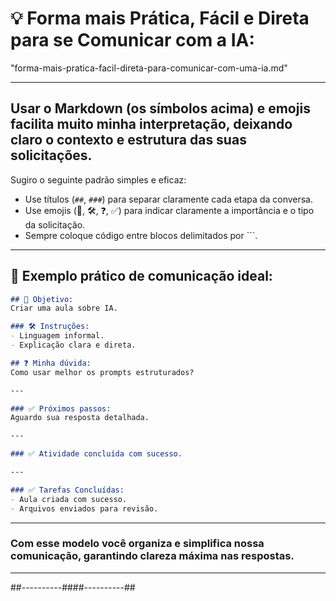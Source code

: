 # 💡 Forma mais Prática, Fácil e Direta para se Comunicar com a IA:
"forma-mais-pratica-facil-direta-para-comunicar-com-uma-ia.md"

---

## Usar o Markdown (os símbolos acima) e emojis facilita muito minha interpretação, deixando claro o contexto e estrutura das suas solicitações.

Sugiro o seguinte padrão simples e eficaz:

* Use títulos (`##`, `###`) para separar claramente cada etapa da conversa.
* Use emojis (📌, 🛠️, ❓, ✅) para indicar claramente a importância e o tipo da solicitação.
* Sempre coloque código entre blocos delimitados por \`\`\`.

---

## 📝 **Exemplo prático de comunicação ideal:**

```markdown
## 📌 Objetivo:
Criar uma aula sobre IA.

### 🛠️ Instruções:
- Linguagem informal.
- Explicação clara e direta.

## ❓ Minha dúvida:
Como usar melhor os prompts estruturados?

---

### ✅ Próximos passos:
Aguardo sua resposta detalhada.

---

### ✅ Atividade concluída com sucesso.

---

### ✅ Tarefas Concluídas:
- Aula criada com sucesso.
- Arquivos enviados para revisão.
```

---

### Com esse modelo você organiza e simplifica nossa comunicação, garantindo clareza máxima nas respostas.

---

##----------####----------##
